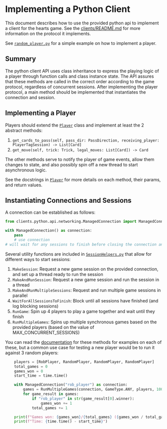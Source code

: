 # Implementing a Python Client

This document describes how to use the provided python api to implement a client for the hearts game. See the [clients/README.md](../README.md) for more information on the protocol it implements.

See [`random_player.py`](players/random_player.py) for a simple example on how to implement a player.


## Summary

The python client API uses class inheritance to express the playing logic of a player through function calls and class instance state. 
The API assures that these methods are called in the correct order according to the game protocol, regardless of concurrent sessions.
After implementing the player protocol, a main method should be implemented that instantiates the connection and session.

## Implementing a Player
Players should extend the [`Player`](api/Player.py) class and implement at least the 2 abstract methods:
1. `get_cards_to_pass(self, pass_dir: PassDirection, receiving_player: PlayerTagSession) -> List[Card]`
2. `get_move(self, trick: Trick, legal_moves: List[Card]) -> Card`
 
The other methods serve to notify the player of game events, allow them changes to state, and also possibly spin off a new thread to start asynchronous logic.

See the docstrings in [`Player`](api/Player.py) for more details on each method, their params, and return values.

## Instantiating Connections and Sessions
A connection can be established as follows:
```python
from clients.python.api.networking.ManagedConnection import ManagedConnection

with ManagedConnection() as connection:
    pass
    # use connection
# will wait for any sessions to finish before closing the connection and exiting the block
```
    
Several utility functions are included in [`SessionHelpers.py`](api/networking/SessionHelpers.py) that allow for different ways to start sessions:
1. `MakeSession`: Request a new game session on the provided connection, and set up a thread ready to run the session
2. `MakeAndRunSession`: Request a new game session and run the session in a thread
3. `MakeAndRunMultipleSessions`: Request and run multiple game sessions in parallel
4. `WaitForAllSessionsToFinish`: Block until all sessions have finished (and log blocking sessions)
5. `RunGame`: Spin up 4 players to play a game together and wait until they finish
6. `RunMultipleGames`: Spins up multiple synchronous games based on the provided players (based on the value of MAX_CONCURRENT_SESSIONS)

You can read the [documentation](api/networking/SessionHelpers.py) for these methods for examples on each of these, but a common use case for testing a new player would be to run it against 3 random players:

```python
    players = [RobPlayer, RandomPlayer, RandomPlayer, RandomPlayer]
    total_games = 0
    games_won = 0
    start_time = time.time()

    with ManagedConnection("rob_player") as connection:
        games = RunMultipleGames(connection, GameType.ANY, players, 100)
        for game_result in games:
            if "rob_player" in str(game_result[0].winner):
                games_won += 1
            total_games += 1

    print(f"Games won: {games_won}/{total_games} ({games_won / total_games * 100}%)")
    print(f"Time: {time.time() - start_time}")
```